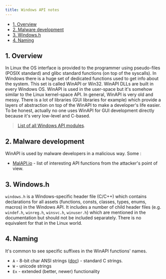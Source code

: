 ```yaml
---
title: Windows API notes
---
```


- [1. Overview](#1-overview)
- [2. Malware development](#2-malware-development)
- [3. Windows.h](#3-windowsh)
- [4. Naming](#4-naming)

## 1. Overview
In Linux the OS interface is provided to the programmer using pseudo-files (POSIX standard) and glibc standard functions (on top of the syscalls). In Windows there is a huge set of dedicated functions used to get info about the system. This set is called WinAPI or Win32. WinAPI DLLs are built in every Windows OS. WinAPI is used in the user-space but it's somehow similar to the Linux kernel-space API. In general, WinAPI is very old and messy. There is a lot of libraries (GUI libraries for example) which provide a layers of abstraction on top of the WinAPI to make a developer's life easier. To be honest, actually no one uses WinAPI for GUI development directly because it's very low-level and C-based.

> [List of all Windows API modules](https://learn.microsoft.com/en-us/windows/win32/apiindex/windows-api-list#deprecated-or-legacy-apis).

## 2. Malware development
WinAPI is used by malware developers in a malicious way. Some :

- [MalAPI.io](https://malapi.io/) - list of interesting API functions from the attacker's point of view.

## 3. Windows.h
`windows.h` is a Windows-specific header file (C/C++) which contains declarations for all assets (functions, consts, classes, types, enums, macros) in the Windows API. It includes a number of child header files (e.g. `windef.h`, `winreg.h`, `winsvc.h`, `winuser.h`) which are mentioned in the documentation but should not be included separately. There is no equivalent for that in the Linux world.

## 4. Naming
It's common to see specific suffixes in the WinAPI functions' names.

- `A` - 8-bit char ANSI strings ([doc](https://learn.microsoft.com/en-us/windows/win32/learnwin32/working-with-strings)) - standard C strings.
- `W` - unicode strings
- `Ex` - extended (better, newer) functionality
